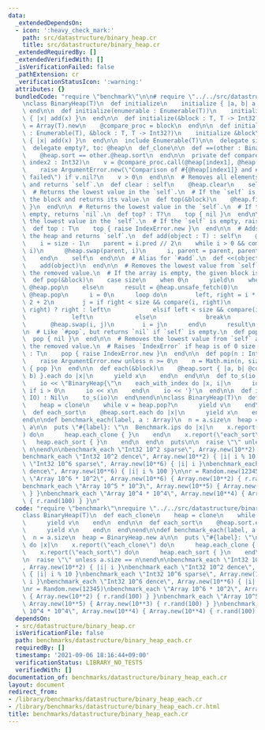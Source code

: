 ```yaml
---
data:
  _extendedDependsOn:
  - icon: ':heavy_check_mark:'
    path: src/datastructure/binary_heap.cr
    title: src/datastructure/binary_heap.cr
  _extendedRequiredBy: []
  _extendedVerifiedWith: []
  _isVerificationFailed: false
  _pathExtension: cr
  _verificationStatusIcon: ':warning:'
  attributes: {}
  bundledCode: "require \"benchmark\"\n\n# require \"../../src/datastructure/binary_heap\"\
    \nclass BinaryHeap(T)\n  def initialize\n    initialize { |a, b| a <=> b }\n \
    \ end\n\n  def initialize(enumerable : Enumerable(T))\n    initialize\n    enumerable.each\
    \ { |x| add(x) }\n  end\n\n  def initialize(&block : T, T -> Int32?)\n    @heap\
    \ = Array(T).new\n    @compare_proc = block\n  end\n\n  def initialize(enumerable\
    \ : Enumerable(T), &block : T, T -> Int32?)\n    initialize &block\n    enumerable.each\
    \ { |x| add(x) }\n  end\n\n  include Enumerable(T)\n\n  delegate size, to: @heap\n\
    \  delegate empty?, to: @heap\n  def_clone\n\n  def ==(other : BinaryHeap(T))\n\
    \    @heap.sort == other.@heap.sort\n  end\n\n  private def compare(index1 : Int32,\
    \ index2 : Int32)\n    v = @compare_proc.call(@heap[index1], @heap[index2])\n\
    \    raise ArgumentError.new(\"Comparison of #{@heap[index1]} and #{@heap[index2]}\
    \ failed\") if v.nil?\n    v > 0\n  end\n\n  # Removes all elements from the heap\
    \ and returns `self`.\n  def clear : self\n    @heap.clear\n    self\n  end\n\n\
    \  # Returns the lowest value in the `self`.\n  # If the `self` is empty, calls\
    \ the block and returns its value.\n  def top(&block)\n    @heap.first { yield\
    \ }\n  end\n\n  # Returns the lowest value in the `self`.\n  # If the `self` is\
    \ empty, returns `nil`.\n  def top? : T?\n    top { nil }\n  end\n\n  # Returns\
    \ the lowest value in the `self`.\n  # If the `self` is empty, raises `IndexError`.\n\
    \  def top : T\n    top { raise IndexError.new }\n  end\n\n  # Adds *object* to\
    \ the heap and returns `self`.\n  def add(object : T) : self\n    @heap << object\n\
    \    i = size - 1\n    parent = i.pred // 2\n    while i > 0 && compare(parent,\
    \ i)\n      @heap.swap(parent, i)\n      i, parent = parent, parent.pred // 2\n\
    \    end\n    self\n  end\n\n  # Alias for `#add`.\n  def <<(object : T) : self\n\
    \    add(object)\n  end\n\n  # Removes the lowest value from `self` and returns\
    \ the removed value.\n  # If the array is empty, the given block is called.\n\
    \  def pop(&block)\n    case size\n    when 0\n      yield\n    when 1\n     \
    \ @heap.pop\n    else\n      result = @heap.unsafe_fetch(0)\n      @heap[0] =\
    \ @heap.pop\n      i = 0\n      loop do\n        left, right = i * 2 + 1, i *\
    \ 2 + 2\n        j = if right < size && compare(i, right)\n              compare(left,\
    \ right) ? right : left\n            elsif left < size && compare(i, left)\n \
    \             left\n            else\n              break\n            end\n \
    \       @heap.swap(i, j)\n        i = j\n      end\n      result\n    end\n  end\n\
    \n  # Like `#pop`, but returns `nil` if `self` is empty.\n  def pop? : T?\n  \
    \  pop { nil }\n  end\n\n  # Removes the lowest value from `self` and returns\
    \ the removed value.\n  # Raises `IndexError` if heap is of 0 size.\n  def pop\
    \ : T\n    pop { raise IndexError.new }\n  end\n\n  def pop(n : Int) : Array(T)\n\
    \    raise ArgumentError.new unless n >= 0\n    n = Math.min(n, size)\n    Array.new(n)\
    \ { pop }\n  end\n\n  def each(&block)\n    @heap.sort { |a, b| @compare_proc.call(a,\
    \ b) }.each do |x|\n      yield x\n    end\n  end\n\n  def to_s(io : IO) : Nil\n\
    \    io << \"BinaryHeap{\"\n    each_with_index do |x, i|\n      io << \", \"\
    \ if i > 0\n      io << x\n    end\n    io << '}'\n  end\n\n  def inspect(io :\
    \ IO) : Nil\n    to_s(io)\n  end\nend\n\nclass BinaryHeap(T)\n  def each_clone\n\
    \    heap = clone\n    while v = heap.pop?\n      yield v\n    end\n  end\n\n\
    \  def each_sort\n    @heap.sort.each do |x|\n      yield x\n    end\n  end\n\
    end\n\ndef benchmark_each(label, a : Array)\n  n = a.size\n  heap = BinaryHeap.new\
    \ a\n\n  puts \"#{label}: \"\n  Benchmark.ips do |x|\n    x.report(\"each_clone\"\
    ) do\n      heap.each_clone { }\n    end\n    x.report(\"each_sort\") do\n   \
    \   heap.each_sort { }\n    end\n  end\n  puts\n\n  raise \"\" unless a.size ==\
    \ n\nend\n\nbenchmark_each \"Int32 10^2 sparse\", Array.new(10**2) { |i| i }\n\
    benchmark_each \"Int32 10^2 dence\", Array.new(10**2) { |i| i % 10 }\nbenchmark_each\
    \ \"Int32 10^6 sparse\", Array.new(10**6) { |i| i }\nbenchmark_each \"Int32 10^6\
    \ dence\", Array.new(10**6) { |i| i % 100 }\n\nr = Random.new(12345)\nbenchmark_each\
    \ \"Array 10^6 * 10^2\", Array.new(10**6) { Array.new(10**2) { r.rand(100) } }\n\
    benchmark_each \"Array 10^5 * 10^3\", Array.new(10**5) { Array.new(10**3) { r.rand(100)\
    \ } }\nbenchmark_each \"Array 10^4 * 10^4\", Array.new(10**4) { Array.new(10**4)\
    \ { r.rand(100) } }\n"
  code: "require \"benchmark\"\nrequire \"../../src/datastructure/binary_heap\"\n\n\
    class BinaryHeap(T)\n  def each_clone\n    heap = clone\n    while v = heap.pop?\n\
    \      yield v\n    end\n  end\n\n  def each_sort\n    @heap.sort.each do |x|\n\
    \      yield x\n    end\n  end\nend\n\ndef benchmark_each(label, a : Array)\n\
    \  n = a.size\n  heap = BinaryHeap.new a\n\n  puts \"#{label}: \"\n  Benchmark.ips\
    \ do |x|\n    x.report(\"each_clone\") do\n      heap.each_clone { }\n    end\n\
    \    x.report(\"each_sort\") do\n      heap.each_sort { }\n    end\n  end\n  puts\n\
    \n  raise \"\" unless a.size == n\nend\n\nbenchmark_each \"Int32 10^2 sparse\"\
    , Array.new(10**2) { |i| i }\nbenchmark_each \"Int32 10^2 dence\", Array.new(10**2)\
    \ { |i| i % 10 }\nbenchmark_each \"Int32 10^6 sparse\", Array.new(10**6) { |i|\
    \ i }\nbenchmark_each \"Int32 10^6 dence\", Array.new(10**6) { |i| i % 100 }\n\
    \nr = Random.new(12345)\nbenchmark_each \"Array 10^6 * 10^2\", Array.new(10**6)\
    \ { Array.new(10**2) { r.rand(100) } }\nbenchmark_each \"Array 10^5 * 10^3\",\
    \ Array.new(10**5) { Array.new(10**3) { r.rand(100) } }\nbenchmark_each \"Array\
    \ 10^4 * 10^4\", Array.new(10**4) { Array.new(10**4) { r.rand(100) } }\n"
  dependsOn:
  - src/datastructure/binary_heap.cr
  isVerificationFile: false
  path: benchmarks/datastructure/binary_heap_each.cr
  requiredBy: []
  timestamp: '2021-09-06 18:16:44+09:00'
  verificationStatus: LIBRARY_NO_TESTS
  verifiedWith: []
documentation_of: benchmarks/datastructure/binary_heap_each.cr
layout: document
redirect_from:
- /library/benchmarks/datastructure/binary_heap_each.cr
- /library/benchmarks/datastructure/binary_heap_each.cr.html
title: benchmarks/datastructure/binary_heap_each.cr
---
```

